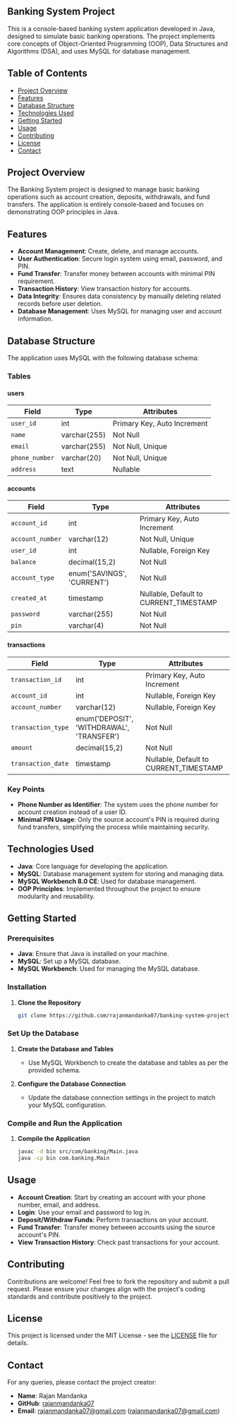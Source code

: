## Banking System Project

This is a console-based banking system application developed in Java, designed to simulate basic banking operations. The project implements core concepts of Object-Oriented Programming (OOP), Data Structures and Algorithms (DSA), and uses MySQL for database management.

## Table of Contents
- [Project Overview](#project-overview)
- [Features](#features)
- [Database Structure](#database-structure)
- [Technologies Used](#technologies-used)
- [Getting Started](#getting-started)
- [Usage](#usage)
- [Contributing](#contributing)
- [License](#license)
- [Contact](#contact)

## Project Overview

The Banking System project is designed to manage basic banking operations such as account creation, deposits, withdrawals, and fund transfers. The application is entirely console-based and focuses on demonstrating OOP principles in Java.

## Features

- **Account Management**: Create, delete, and manage accounts.
- **User Authentication**: Secure login system using email, password, and PIN.
- **Fund Transfer**: Transfer money between accounts with minimal PIN requirement.
- **Transaction History**: View transaction history for accounts.
- **Data Integrity**: Ensures data consistency by manually deleting related records before user deletion.
- **Database Management**: Uses MySQL for managing user and account information.

## Database Structure

The application uses MySQL with the following database schema:

### Tables

#### users
| Field        | Type              | Attributes                              |
|--------------|-------------------|-----------------------------------------|
| `user_id`    | int               | Primary Key, Auto Increment             |
| `name`       | varchar(255)      | Not Null                                |
| `email`      | varchar(255)      | Not Null, Unique                        |
| `phone_number`| varchar(20)      | Not Null, Unique                        |
| `address`    | text              | Nullable                                |

#### accounts
| Field           | Type              | Attributes                              |
|-----------------|-------------------|-----------------------------------------|
| `account_id`    | int               | Primary Key, Auto Increment             |
| `account_number`| varchar(12)       | Not Null, Unique                        |
| `user_id`       | int               | Nullable, Foreign Key                   |
| `balance`       | decimal(15,2)     | Not Null                                |
| `account_type`  | enum('SAVINGS', 'CURRENT') | Not Null                     |
| `created_at`    | timestamp         | Nullable, Default to CURRENT_TIMESTAMP  |
| `password`      | varchar(255)      | Not Null                                |
| `pin`           | varchar(4)        | Not Null                                |

#### transactions
| Field             | Type              | Attributes                              |
|-------------------|-------------------|-----------------------------------------|
| `transaction_id`  | int               | Primary Key, Auto Increment             |
| `account_id`      | int               | Nullable, Foreign Key                   |
| `account_number`  | varchar(12)       | Nullable, Foreign Key                   |
| `transaction_type`| enum('DEPOSIT', 'WITHDRAWAL', 'TRANSFER') | Not Null   |
| `amount`          | decimal(15,2)     | Not Null                                |
| `transaction_date`| timestamp         | Nullable, Default to CURRENT_TIMESTAMP  |

### Key Points

- **Phone Number as Identifier**: The system uses the phone number for account creation instead of a user ID.
- **Minimal PIN Usage**: Only the source account's PIN is required during fund transfers, simplifying the process while maintaining security.

## Technologies Used

- **Java**: Core language for developing the application.
- **MySQL**: Database management system for storing and managing data.
- **MySQL Workbench 8.0 CE**: Used for database management.
- **OOP Principles**: Implemented throughout the project to ensure modularity and reusability.

## Getting Started

### Prerequisites

- **Java**: Ensure that Java is installed on your machine.
- **MySQL**: Set up a MySQL database.
- **MySQL Workbench**: Used for managing the MySQL database.

### Installation

1. **Clone the Repository**
   ```bash
   git clone https://github.com/rajanmandanka07/banking-system-project.git

### Set Up the Database

1. **Create the Database and Tables**
   - Use MySQL Workbench to create the database and tables as per the provided schema.

2. **Configure the Database Connection**
   - Update the database connection settings in the project to match your MySQL configuration.

### Compile and Run the Application

1. **Compile the Application**
   ```bash
   javac -d bin src/com/banking/Main.java
   java -cp bin com.banking.Main

## Usage

- **Account Creation**: Start by creating an account with your phone number, email, and address.
- **Login**: Use your email and password to log in.
- **Deposit/Withdraw Funds**: Perform transactions on your account.
- **Fund Transfer**: Transfer money between accounts using the source account's PIN.
- **View Transaction History**: Check past transactions for your account.

## Contributing

Contributions are welcome! Feel free to fork the repository and submit a pull request. Please ensure your changes align with the project's coding standards and contribute positively to the project.

## License

This project is licensed under the MIT License - see the [LICENSE](LICENSE) file for details.

## Contact

For any queries, please contact the project creator:

- **Name**: Rajan Mandanka
- **GitHub**: [rajanmandanka07](https://github.com/rajanmandanka07)
- **Email**: rajanmandanka07@gmail.com (rajanmandanka07@gmail.com)
